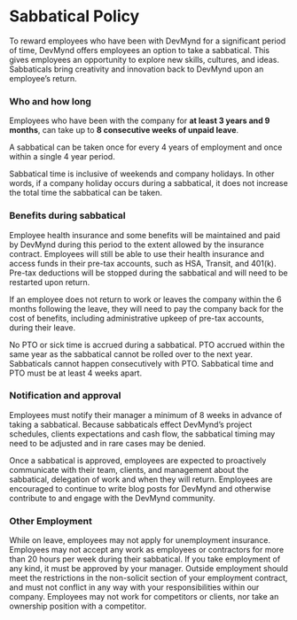 # Sabbatical Policy

To reward employees who have been with DevMynd for a significant period of time, DevMynd offers employees an option to take a sabbatical.  This gives employees an opportunity to explore new skills, cultures, and ideas. Sabbaticals bring creativity and innovation back to DevMynd upon an employee’s return.

### Who and how long
Employees who have been with the company for **at least 3 years and 9 months**, can take up to **8 consecutive weeks of unpaid leave**. 

A sabbatical can be taken once for every 4 years of employment and once within a single 4 year period.

Sabbatical time is inclusive of weekends and company holidays.  In other words, if a company holiday occurs during a sabbatical, it does not increase the total time the sabbatical can be taken.


### Benefits during sabbatical
Employee health insurance and some benefits will be maintained and paid by DevMynd during this period to the extent allowed by the insurance contract.  Employees will still be able to use their health insurance and access funds in their pre-tax accounts, such as HSA, Transit, and 401(k). Pre-tax deductions will be stopped during the sabbatical and will need to be restarted upon return.

If an employee does not return to work or leaves the company within the 6 months following the leave, they will need to pay the company back for the cost of benefits, including administrative upkeep of pre-tax accounts, during their leave. 

No PTO or sick time is accrued during a sabbatical. PTO accrued within the same year as the sabbatical cannot be rolled over to the next year.  Sabbaticals cannot happen consecutively with PTO. Sabbatical time and PTO must be at least 4 weeks apart. 

### Notification and approval
Employees must notify their manager a minimum of 8 weeks in advance of taking a sabbatical. Because sabbaticals effect DevMynd’s project schedules, clients expectations and cash flow, the sabbatical timing may need to be adjusted and in rare cases may be denied.

Once a sabbatical is approved, employees are expected to proactively communicate with their team, clients, and management about the sabbatical, delegation of work and when they will return.  Employees are encouraged to continue to write blog posts for DevMynd and otherwise contribute to and engage with the DevMynd community.

### Other Employment

While on leave, employees may not apply for unemployment insurance. Employees may not accept any work as employees or contractors for more than 20 hours per week during their sabbatical. If you take employment of any kind, it must be approved by your manager.  Outside employment should meet the restrictions in the non-solicit section of your employment contract, and must not conflict in any way with your responsibilities within our company. Employees may not work for competitors or clients, nor take an ownership position with a competitor.
